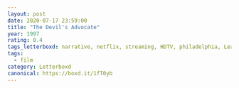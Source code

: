```yaml
---
layout: post 
date: 2020-07-17 23:59:00
title: "The Devil's Advocate"
year: 1997
rating: 0.4
tags_letterboxd: narrative, netflix, streaming, HDTV, philadelphia, Leah
tags:
  - film
category: Letterboxd
canonical: https://boxd.it/1fT0yb
---
```

